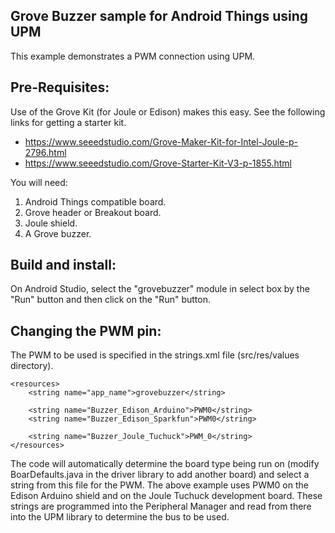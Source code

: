 Grove Buzzer sample for Android Things using UPM
------------------------------------------------

This example demonstrates a PWM connection using UPM.

Pre-Requisites:
---------------
Use of the Grove Kit (for Joule or Edison) makes this easy. See the following links for getting
a starter kit.

*  https://www.seeedstudio.com/Grove-Maker-Kit-for-Intel-Joule-p-2796.html
*  https://www.seeedstudio.com/Grove-Starter-Kit-V3-p-1855.html


You will need:

1. Android Things compatible board.
2. Grove header or Breakout board.
3. Joule shield.
4. A Grove buzzer.


Build and install:
------------------

On Android Studio, select the "grovebuzzer" module in select box by the "Run" button
and then click on the "Run" button.


Changing the PWM pin:
---------------------


The PWM to be used is specified in the strings.xml file (src/res/values directory).

````
<resources>
    <string name="app_name">grovebuzzer</string>

    <string name="Buzzer_Edison_Arduino">PWM0</string>
    <string name="Buzzer_Edison_Sparkfun">PWM0</string>

    <string name="Buzzer_Joule_Tuchuck">PWM_0</string>
</resources>
````

The code will automatically determine the board type being run on (modify BoarDefaults.java
in the driver library to add another board) and select a string from this file for the PWM.
The above example uses PWM0 on the Edison Arduino shield and on the Joule Tuchuck development board.
These strings are programmed into the Peripheral Manager and read from there into the UPM library
to determine the bus to be used.
